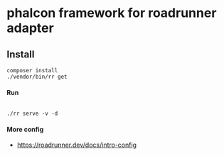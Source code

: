 # phalcon framework for roadrunner adapter

## Install
```
composer install
./vendor/bin/rr get
```


#### Run
```shell

./rr serve -v -d

```
#### More config 
* https://roadrunner.dev/docs/intro-config